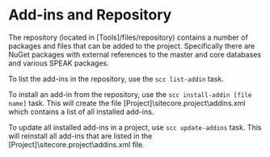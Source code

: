 # Add-ins and Repository
The repository (located in [Tools]/files/repository) contains a number of packages and files that can be added to the project.
Specifically there are NuGet packages with external references to the master and core databases and various SPEAK packages.

To list the add-ins in the repository, use the `scc list-addin` task.

To install an add-in from the repository, use the `scc install-addin [file name]` task. This will create the file 
[Project]\sitecore.project\addins.xml which contains a list of all installed add-ins.

To update all installed add-ins in a project, use `scc update-addins` task. This will reinstall all add-ins that are listed in the
[Project]\sitecore.project\addins.xml file.
